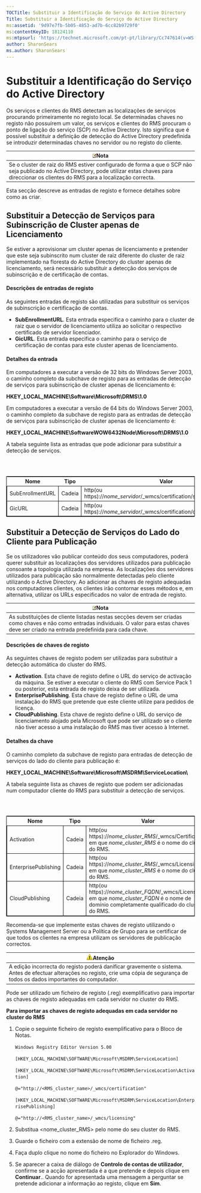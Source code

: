 ```yaml
---
TOCTitle: Substituir a Identificação do Serviço do Active Directory
Title: Substituir a Identificação do Serviço do Active Directory
ms:assetid: '9d97e7fb-5b05-4853-ad7b-6cc82b9729f0'
ms:contentKeyID: 18124110
ms:mtpsurl: 'https://technet.microsoft.com/pt-pt/library/Cc747614(v=WS.10)'
author: SharonSears
ms.author: SharonSears
---
```


Substituir a Identificação do Serviço do Active Directory
=========================================================

Os serviços e clientes do RMS detectam as localizações de serviços procurando primeiramente no registo local. Se determinadas chaves no registo não possuírem um valor, os serviços e clientes do RMS procuram o ponto de ligação do serviço (SCP) no Active Directory. Isto significa que é possível substituir a definição de detecção do Active Directory predefinida se introduzir determinadas chaves no servidor ou no registo do cliente.

| ![](/security-updates/images/Cc747614.note(WS.10).gif)Nota                                                                                                                                    |
|----------------------------------------------------------------------------------------------------------------------------------------------------------------------------------------------------------|
| Se o cluster de raiz do RMS estiver configurado de forma a que o SCP não seja publicado no Active Directory, pode utilizar estas chaves para direccionar os clientes do RMS para a localização correcta. |

Esta secção descreve as entradas de registo e fornece detalhes sobre como as criar.

Substituir a Detecção de Serviços para Subinscrição de Cluster apenas de Licenciamento
--------------------------------------------------------------------------------------

Se estiver a aprovisionar um cluster apenas de licenciamento e pretender que este seja subinscrito num cluster de raiz diferente do cluster de raiz implementado na floresta do Active Directory do cluster apenas de licenciamento, será necessário substituir a detecção dos serviços de subinscrição e de certificação de contas.

#### Descrições de entradas de registo

As seguintes entradas de registo são utilizadas para substituir os serviços de subinscrição e certificação de contas.

-   **SubEnrollmentURL**. Esta entrada especifica o caminho para o cluster de raiz que o servidor de licenciamento utiliza ao solicitar o respectivo certificado de servidor licenciador.
-   **GicURL**. Esta entrada especifica o caminho para o serviço de certificação de contas para este cluster apenas de licenciamento.

#### Detalhes da entrada

Em computadores a executar a versão de 32 bits do Windows Server 2003, o caminho completo da subchave de registo para as entradas de detecção de serviços para subinscrição de cluster apenas de licenciamento é:

**HKEY\_LOCAL\_MACHINE\\Software\\Microsoft\\DRMS\\1.0**

Em computadores a executar a versão de 64 bits do Windows Server 2003, o caminho completo da subchave de registo para as entradas de detecção de serviços para subinscrição de cluster apenas de licenciamento é:

**HKEY\_LOCAL\_MACHINE\\SoftwareWOW6432Node\\Microsoft\\DRMS\\1.0**

A tabela seguinte lista as entradas que pode adicionar para substituir a detecção de serviços.

###  

 
<table style="border:1px solid black;">
<colgroup>
<col width="33%" />
<col width="33%" />
<col width="33%" />
</colgroup>
<thead>
<tr class="header">
<th>Nome</th>
<th>Tipo</th>
<th>Valor</th>
</tr>
</thead>
<tbody>
<tr class="odd">
<td style="border:1px solid black;">SubEnrollmentURL</td>
<td style="border:1px solid black;">Cadeia</td>
<td style="border:1px solid black;">http(ou https)://<em>nome_servidor</em>/_wmcs/certification/subenrollservice.asmx</td>
</tr>
<tr class="even">
<td style="border:1px solid black;">GicURL</td>
<td style="border:1px solid black;">Cadeia</td>
<td style="border:1px solid black;">http(ou https)://<em>nome_servidor</em>/_wmcs/certification/certification.asmx</td>
</tr>
</tbody>
</table>
  
Substituir a Detecção de Serviços do Lado do Cliente para Publicação  
--------------------------------------------------------------------
  
Se os utilizadores vão publicar conteúdo dos seus computadores, poderá querer substituir as localizações dos servidores utilizados para publicação consoante a topologia utilizada na empresa. As localizações dos servidores utilizados para publicação são normalmente detectadas pelo cliente utilizando o Active Directory. Ao adicionar as chaves de registo adequadas nos computadores clientes, os clientes irão contornar esses métodos e, em alternativa, utilizar os URLs especificados no valor de entrada de registo.
  
| ![](/security-updates/images/Cc747614.note(WS.10).gif)Nota                                                                                                                                |  
|------------------------------------------------------------------------------------------------------------------------------------------------------------------------------------------------------|  
| As substituições de cliente listadas nestas secções devem ser criadas como chaves e não como entradas individuais. O valor para estas chaves deve ser criado na entrada predefinida para cada chave. |
  
#### Descrições de chaves de registo
  
As seguintes chaves de registo podem ser utilizadas para substituir a detecção automática do cluster do RMS.
  
-   **Activation**. Esta chave de registo define o URL do serviço de activação da máquina. Se estiver a executar o cliente do RMS com Service Pack 1 ou posterior, esta entrada de registo deixa de ser utilizada.  
-   **EnterprisePublishing**. Esta chave de registo define o URL de uma instalação do RMS que pretende que este cliente utilize para pedidos de licença.  
-   **CloudPublishing**. Esta chave de registo define o URL do serviço de licenciamento alojado pela Microsoft que pode ser utilizado se o cliente não tiver acesso a uma instalação do RMS mas tiver acesso à Internet.
  
#### Detalhes da chave
  
O caminho completo da subchave de registo para entradas de detecção de serviços do lado do cliente para publicação é:
  
**HKEY\_LOCAL\_MACHINE\\Software\\Microsoft\\MSDRM\\ServiceLocation\\**
  
A tabela seguinte lista as chaves de registo que podem ser adicionadas num computador cliente do RMS para substituir a detecção de serviços.
  
###  

 
<table style="border:1px solid black;">
<colgroup>
<col width="33%" />
<col width="33%" />
<col width="33%" />
</colgroup>
<thead>
<tr class="header">
<th>Nome</th>
<th>Tipo</th>
<th>Valor</th>
</tr>
</thead>
<tbody>
<tr class="odd">
<td style="border:1px solid black;">Activation</td>
<td style="border:1px solid black;">Cadeia</td>
<td style="border:1px solid black;">http(ou https)://<em>nome_cluster_RMS</em>/_wmcs/Certification em que <em>nome_cluster_RMS</em> é o nome do cluster do RMS.</td>
</tr>
<tr class="even">
<td style="border:1px solid black;">EnterprisePublishing</td>
<td style="border:1px solid black;">Cadeia</td>
<td style="border:1px solid black;">http(ou https)://<em>nome_cluster_RMS</em>/_wmcs/Licensing em que <em>nome_cluster_RMS</em> é o nome do cluster do RMS.</td>
</tr>
<tr class="odd">
<td style="border:1px solid black;">CloudPublishing</td>
<td style="border:1px solid black;">Cadeia</td>
<td style="border:1px solid black;">http(ou https)://<em>nome_cluster_FQDN</em>/_wmcs/Licensing em que <em>nome_cluster_FQDN</em> é o nome de domínio completamente qualificado do cluster do RMS.</td>
</tr>
</tbody>
</table>
  
Recomenda-se que implemente estas chaves de registo utilizando o Systems Management Server ou a Política de Grupo para se certificar de que todos os clientes na empresa utilizam os servidores de publicação correctos.
  
| ![](/security-updates/images/Cc747614.Caution(WS.10).gif)Atenção                                                                                                             |  
|-----------------------------------------------------------------------------------------------------------------------------------------------------------------------------------------|  
| A edição incorrecta do registo poderá danificar gravemente o sistema. Antes de efectuar alterações no registo, crie uma cópia de segurança de todos os dados importantes do computador. |
  
Pode ser utilizado um ficheiro de registo (.reg) exemplificativo para importar as chaves de registo adequadas em cada servidor no cluster do RMS.
  
**Para importar as chaves de registo adequadas em cada servidor no cluster do RMS**  
1.  Copie o seguinte ficheiro de registo exemplificativo para o Bloco de Notas.
  
    `Windows Registry Editor Version 5.00`
  
    `[HKEY_LOCAL_MACHINE\SOFTWARE\Microsoft\MSDRM\ServiceLocation]`
  
    `[HKEY_LOCAL_MACHINE\SOFTWARE\Microsoft\MSDRM\ServiceLocation\Activation]`
  
    `@="http://<RMS_cluster_name>/_wmcs/certification"`
  
    `[HKEY_LOCAL_MACHINE\SOFTWARE\Microsoft\MSDRM\ServiceLocation\EnterprisePublishing]`
  
    `@="http://<RMS_cluster_name>/_wmcs/licensing"`
  
2.  Substitua &lt;nome\_cluster\_RMS&gt; pelo nome do seu cluster do RMS.
  
3.  Guarde o ficheiro com a extensão de nome de ficheiro .reg.
  
4.  Faça duplo clique no nome do ficheiro no Explorador do Windows.
  
5.  Se aparecer a caixa de diálogo de **Controlo de contas de utilizador**, confirme se a acção apresentada é a que pretende e depois clique em **Continuar**.. Quando for apresentada uma mensagem a perguntar se pretende adicionar a informação ao registo, clique em **Sim**.
